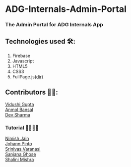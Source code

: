 # ADG-Internals-Admin-Portal

### The Admin Portal for ADG Internals App

## Technologies used 🛠:
1. Firebase
2. Javascript
3. HTML5
4. CSS3
5. FullPage.js<a href="https://github.com/alvarotrigo/fullPage.js">(dir)</a>
## Contributors 👨‍💻:
[Vidushi Gupta](https://github.com/vidushig08)
<br>
[Anmol Bansal](https://github.com/anmolbansal7)
<br>
[Dev Sharma](https://github.com/cryptus-neoxys)

### Tutorial 👨‍🏫👩‍🏫
[Nimish Jain](https://github.com/nimishjn)
<br>
[Johann Pinto](https://github.com/Johann-Pinto)
<br>
[Srinivas Varanasi](https://github.com/MrVSiK)
<br>
[Sanjana Ghose](https://github.com/sanjanaghose)
<br>
[Shalini Mishra](https://github.com/shalinimishra31)